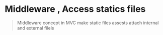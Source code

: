 # Middleware , Access statics files

> Middleware concept in MVC make static files assests attach internal and external filels